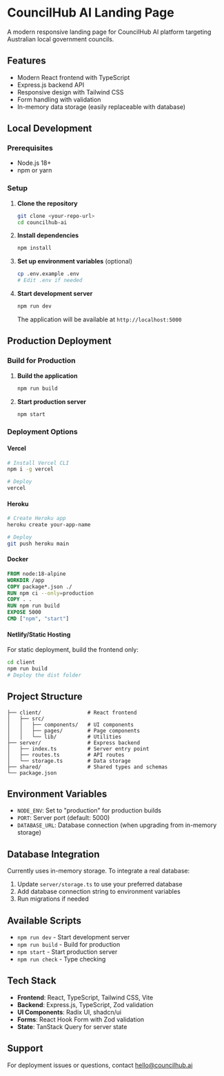 # CouncilHub AI Landing Page

A modern responsive landing page for CouncilHub AI platform targeting Australian local government councils.

## Features

- Modern React frontend with TypeScript
- Express.js backend API
- Responsive design with Tailwind CSS
- Form handling with validation
- In-memory data storage (easily replaceable with database)

## Local Development

### Prerequisites
- Node.js 18+ 
- npm or yarn

### Setup

1. **Clone the repository**
   ```bash
   git clone <your-repo-url>
   cd councilhub-ai
   ```

2. **Install dependencies**
   ```bash
   npm install
   ```

3. **Set up environment variables** (optional)
   ```bash
   cp .env.example .env
   # Edit .env if needed
   ```

4. **Start development server**
   ```bash
   npm run dev
   ```

   The application will be available at `http://localhost:5000`

## Production Deployment

### Build for Production

1. **Build the application**
   ```bash
   npm run build
   ```

2. **Start production server**
   ```bash
   npm start
   ```

### Deployment Options

#### Vercel
```bash
# Install Vercel CLI
npm i -g vercel

# Deploy
vercel
```

#### Heroku
```bash
# Create Heroku app
heroku create your-app-name

# Deploy
git push heroku main
```

#### Docker
```dockerfile
FROM node:18-alpine
WORKDIR /app
COPY package*.json ./
RUN npm ci --only=production
COPY . .
RUN npm run build
EXPOSE 5000
CMD ["npm", "start"]
```

#### Netlify/Static Hosting
For static deployment, build the frontend only:
```bash
cd client
npm run build
# Deploy the dist folder
```

## Project Structure

```
├── client/               # React frontend
│   ├── src/
│   │   ├── components/   # UI components
│   │   ├── pages/        # Page components
│   │   └── lib/          # Utilities
├── server/               # Express backend
│   ├── index.ts          # Server entry point
│   ├── routes.ts         # API routes
│   └── storage.ts        # Data storage
├── shared/               # Shared types and schemas
└── package.json
```

## Environment Variables

- `NODE_ENV`: Set to "production" for production builds
- `PORT`: Server port (default: 5000)
- `DATABASE_URL`: Database connection (when upgrading from in-memory storage)

## Database Integration

Currently uses in-memory storage. To integrate a real database:

1. Update `server/storage.ts` to use your preferred database
2. Add database connection string to environment variables
3. Run migrations if needed

## Available Scripts

- `npm run dev` - Start development server
- `npm run build` - Build for production
- `npm start` - Start production server
- `npm run check` - Type checking

## Tech Stack

- **Frontend**: React, TypeScript, Tailwind CSS, Vite
- **Backend**: Express.js, TypeScript, Zod validation
- **UI Components**: Radix UI, shadcn/ui
- **Forms**: React Hook Form with Zod validation
- **State**: TanStack Query for server state

## Support

For deployment issues or questions, contact hello@councilhub.ai